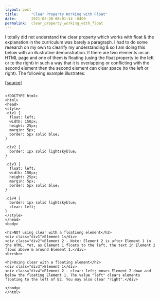 ```yaml
---
layout: post
title:      "Clear Property Working with Float"
date:       2021-05-20 08:01:14 -0400
permalink:  clear_property_working_with_float
---
```



I totally did not understand the clear property which works with float & the explanation in the curriculum was barely a paragraph. I had to do some research on my own to clearify my understanding & so I am doing this below with an illustrative demonstration.
If there are two elements on an HTML page and one of them is floating (using the float property to the left or to the right) in such a way that it is overlapping or conflicting with the second element then the second element can clear space (to the left or right). The following example illustrates:


[[source](https://github.com/mrarthurwhite/css_clear_for_float_demo)]

```

<!DOCTYPE html>
<html>
<head>
<style>
.div1 {
  float: left;
  width: 150px;
  height: 25px;
  margin: 5px;
  border: 5px solid blue;
}

.div2 {
  border: 1px solid lightskyblue;
}

.div3 {
  float: left;
  width: 150px;
  height: 25px;
  margin: 5px;
  border: 5px solid blue;
}

.div4 {
  border: 1px solid lightskyblue;
  clear: left;
}
</style>
</head>
<body>

<h2>NOT using clear with a floatinng element</h2>
<div class="div1">Element 1</div>
<div class="div2">Element 2 - Note: Element 2 is after Element 1 in the HTML. Yet, as Element 1 floats to the left, the text in Element 2 flows above & around Element 1.</div>
<br><br>

<h2>Using clear with a floating element</h2>
<div class="div3">Element 1</div>
<div class="div4">Element 2 - clear: left; moves Element 2 down and below the floating Element 1. The value "left" clears elements floating to the left of E2. You may also clear "right".</div>

</body>
</html>
```
